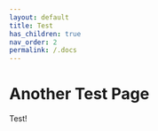 ```yaml
---
layout: default
title: Test
has_children: true
nav_order: 2
permalink: /.docs
---
```

# Another Test Page
Test!
